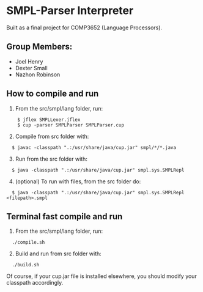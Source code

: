 # SMPL-Parser Interpreter

Built as a final project for COMP3652 (Language Processors). 

Group Members:
---------------------

 - Joel Henry  
 - Dexter Small  
 - Nazhon Robinson

 
How to compile and run
---------------------
 1. From the src/smpl/lang folder, run:
```
    $ jflex SMPLLexer.jflex
    $ cup -parser SMPLParser SMPLParser.cup
```
 2.   Compile from src folder with:
```
  $ javac -classpath ".:/usr/share/java/cup.jar" smpl/*/*.java 
```
3. Run from the src folder with: 
```
  $ java -classpath ".:/usr/share/java/cup.jar" smpl.sys.SMPLRepl 
```
4. (optional) To run with files, from the src folder do:
```
  $ java -classpath ".:/usr/share/java/cup.jar" smpl.sys.SMPLRepl <filepath>.smpl
```

Terminal fast compile and run 
---------------------
1. From the src/smpl/lang folder, run:
```
  ./compile.sh
```
2. Build and run from src folder with:
```
  ./build.sh
```

Of course, if your cup.jar file is installed elsewhere, you should modify your classpath accordingly.


